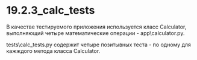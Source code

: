 # 19.2.3_calc_tests

 В качестве тестируемого приложения используется класс Сalculator, выполняющий четыре математические операции - app\calculator.py.

 tests\calc_tests.py содержит четыре позитывных теста - по одному для кажждого метода класса Calculator.